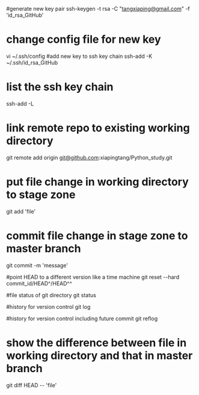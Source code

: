 #generate new key pair
ssh-keygen -t rsa -C "tangxiaping@gmail.com" -f 'id_rsa_GitHub'
# change config file for new key
vi ~/.ssh/config
#add new key to ssh key chain
ssh-add -K ~/.ssh/id_rsa_GitHub 
# list the ssh key chain
ssh-add -L
# link remote repo to existing working directory
git remote add origin git@github.com:xiapingtang/Python_study.git

# put file change in working directory to stage zone
git add 'file'

# commit file change in stage zone to master branch
git commit -m 'message'

#point HEAD to a different version like a time machine
git reset --hard commit_id/HEAD^/HEAD^^

#file status of git directory
git status

#history for version control
git log

#history for version control including future commit
git reflog

# show the difference between file in working directory and that in master branch
git diff HEAD -- 'file' 
